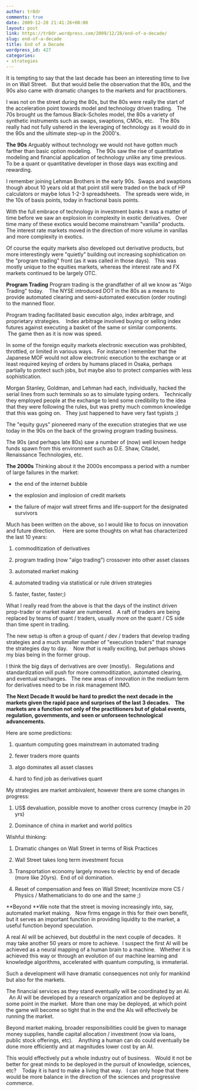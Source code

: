 ```yaml
---
author: tr8dr
comments: true
date: 2009-12-28 21:41:26+00:00
layout: post
link: https://tr8dr.wordpress.com/2009/12/28/end-of-a-decade/
slug: end-of-a-decade
title: End of a Decade
wordpress_id: 427
categories:
- strategies
---
```


It is tempting to say that the last decade has been an interesting time to live in on Wall Street.   But that would belie the observation that the 80s, and the 90s also came with dramatic changes to the markets and for practitioners.

I was not on the street during the 80s, but the 80s were really the start of the acceleration point towards model and technology driven trading.   The 70s brought us the famous Black-Scholes model, the 80s a variety of synthetic instruments such as swaps, swaptions, CMOs, etc.    The 80s really had not fully ushered in the leveraging of technology as it would do in the 90s and the ultimate step-up in the 2000's.

**The 90s**
Arguably without technology we would not have gotten much farther than basic option modeling.   The 90s saw the rise of quantitative modeling and financial application of technology unlike any time previous.   To be a quant or quantitative developer in those days was exciting and rewarding.

I remember joining Lehman Brothers in the early 90s.  Swaps and swaptions though about 10 years old at that point still were traded on the back of HP calculators or maybe lotus 1-2-3 spreadsheets.   The spreads were wide, in the 10s of basis points, today in fractional basis points.

With the full embrace of technology in investment banks it was a matter of time before we saw an explosion in complexity in exotic derivatives.   Over time many of these exotics would become mainstream "vanilla" products.   The interest rate markets moved in the direction of more volume in vanillas and more complexity in exotics.

Of course the equity markets also developed out derivative products, but more interestingly were "quietly" building out increasing sophistication on the "program trading" front (as it was called in those days).   This was mostly unique to the equities markets, whereas the interest rate and FX markets continued to be largely OTC.

**Program Trading**
Program trading is the grandfather of all we know as "Algo Trading" today.    The NYSE introduced DOT in the 80s as a means to provide automated clearing and semi-automated execution (order routing) to the manned floor.

Program trading facilitated basic execution algo, index arbitrage, and proprietary strategies.    Index arbitrage involved buying or selling index futures against executing a basket of the same or similar components.    The game then as it is now was speed.

In some of the foreign equity markets electronic execution was prohibited, throttled, or limited in various ways.   For instance I remember that the Japanese MOF would not allow electronic execution to the exchange or at least required keying of orders by humans placed in Osaka, perhaps partially to protect such jobs, but maybe also to protect companies with less sophistication.

Morgan Stanley, Goldman, and Lehman had each, individually, hacked the serial lines from such terminals so as to simulate typing orders.   Technically they employed people at the exchange to lend some credibility to the idea that they were following the rules, but was pretty much common knowledge that this was going on.   They just happened to have very fast typists ;)

The "equity guys" pioneered many of the execution strategies that we use today in the 90s on the back of the growing program trading business.

The 90s (and perhaps late 80s) saw a number of (now) well known hedge funds spawn from this environment such as D.E. Shaw, Citadel, Renaissance Technologies, etc.

**The 2000s**
Thinking about it the 2000s encompass a period with a number of large failures in the market:



	
  * the end of the internet bubble

	
  * the explosion and implosion of credit markets

	
  * the failure of major wall street firms and life-support for the designated survivors


Much has been written on the above, so I would like to focus on innovation and future direction.     Here are some thoughts on what has characterized the last 10 years:

	
  1. commoditization of derivatives

	
  2. program trading (now "algo trading") crossover into other asset classes

	
  3. automated market making

	
  4. automated trading via statistical or rule driven strategies

	
  5. faster, faster, faster;)


What I really read from the above is that the days of the instinct driven prop-trader or market maker are numbered.   A raft of traders are being replaced by teams of quant / traders, usually more on the quant / CS side than time spent in trading.

The new setup is often a group of quant / dev / traders that develop trading strategies and a much smaller number of "execution traders" that manage the strategies day to day.    Now *that* is really exciting, but perhaps shows my bias being in the former group.

I think the big days of derivatives are over (mostly).   Regulations and standardization will push for more commoditization, automated clearing, and eventual exchanges.   The new areas of innovation in the medium term for derivatives need to be in risk management IMO.

**The Next Decade
It would be hard to predict the next decade in the markets given the rapid pace and surprises of the last 3 decades.    The markets are a function not only of the practitioners but of global events, regulation, governments, and seen or unforseen technological advancements.**

Here are some predictions:



	
  1. quantum computing goes mainstream in automated trading

	
  2. fewer traders more quants

	
  3. algo dominates all asset classes

	
  4. hard to find job as derivatives quant


My strategies are market ambivalent, however there are some changes in progress:

	
  1. US$ devaluation, possible move to another cross currency (maybe in 20 yrs)

	
  2. Dominance of china in market and world politics


Wishful thinking:

	
  1. Dramatic changes on Wall Street in terms of Risk Practices

	
  2. Wall Street takes long term investment focus

	
  3. Transportation economy largely moves to electric by end of decade (more like 20yrs).  End of oil domination.

	
  4. Reset of compensation and fees on Wall Street; Incentivize more CS / Physics / Mathematicians to do one and the same ;)


**Beyond
**We note that the street is moving increasingly into, say, automated market making.   Now firms engage in this for their own benefit, but it serves an important function in providing liquidity to the market, a useful function beyond speculation.

A real AI will be achieved, but doubtful in the next couple of decades.  It may take another 50 years or more to achieve.  I suspect the first AI will be achieved as a neural mapping of a human brain to a machine.   Whether it is achieved this way or through an evolution of our machine learning and knowledge algorithms, accelerated with quantum computing, is immaterial.

Such a development will have dramatic consequences not only for mankind but also for the markets.

The financial services as they stand eventually will be coordinated by an AI.   An AI will be developed by a research organization and be deployed at some point in the market.  More than one may be deployed, at which point the game will become so tight that in the end the AIs will effectively be running the market.

Beyond market making, broader responsibilities could be given to manage money supplies, handle capital allocation / investment (now via loans, public stock offerings, etc).    Anything a human can do could eventually be done more efficiently and at magnitudes lower cost by an AI.

This would effectively put a whole industry out of business.   Would it not be better for great minds to be deployed in the pursuit of knowledge, sciences, etc?    Today it is hard to make a living that way.   I can only hope that there would be more balance in the direction of the sciences and progressive commerce.
